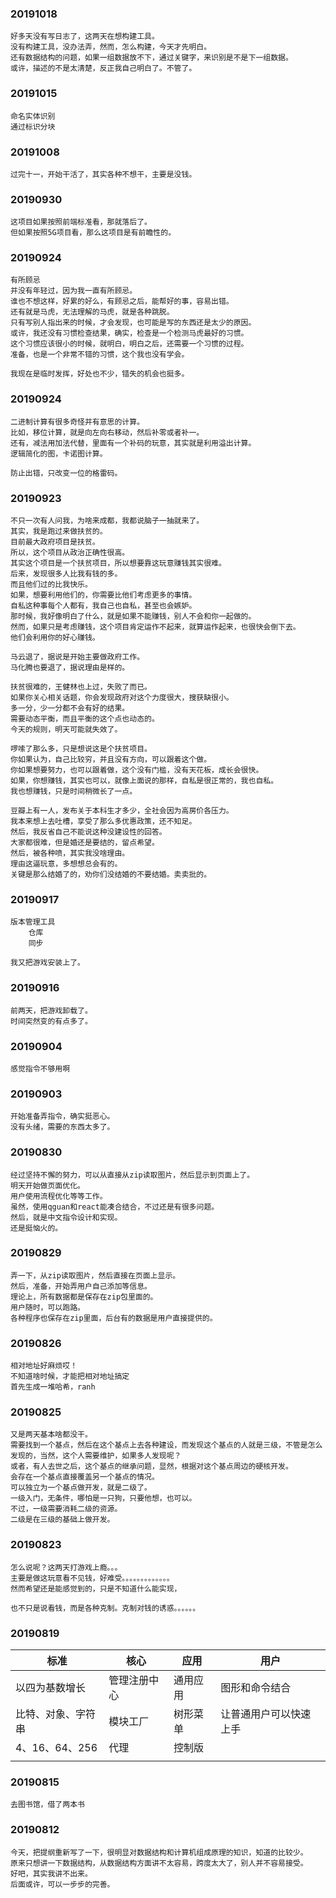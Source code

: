 ### 20191018
    
    好多天没有写日志了，这两天在想构建工具。
    没有构建工具，没办法弄，然而，怎么构建，今天才先明白。
    还有数据结构的问题，如果一组数据放不下，通过关键字，来识别是不是下一组数据。
    或许，描述的不是太清楚，反正我自己明白了。不管了。
### 20191015
    命名实体识别
    通过标识分块
### 20191008

    过完十一，开始干活了，其实各种不想干，主要是没钱。

### 20190930
    
    这项目如果按照前端标准看，那就落后了。
    但如果按照5G项目看，那么这项目是有前瞻性的。

### 20190924
    
    有所顾忌
    并没有年轻过，因为我一直有所顾忌。
    谁也不想这样，好累的好么，有顾忌之后，能帮好的事，容易出错。
    还有就是马虎，无法理解的马虎，就是各种跳脱。
    只有写别人指出来的时候，才会发现，也可能是写的东西还是太少的原因。
    或许，我还没有习惯检查结果，确实，检查是一个检测马虎最好的习惯。
    这个习惯应该很小的时候，就明白，明白之后，还需要一个习惯的过程。
    准备，也是一个非常不错的习惯，这个我也没有学会。
    
    我现在是临时发挥，好处也不少，错失的机会也挺多。
    

### 20190924

    二进制计算有很多奇怪并有意思的计算。
    比如，移位计算，就是向左向右移动，然后补零或者补一。
    还有，减法用加法代替，里面有一个补码的玩意，其实就是利用溢出计算。
    逻辑简化的图，卡诺图计算。
    
    防止出错，只改变一位的格雷码。
    
   

### 20190923

    不只一次有人问我，为啥来成都，我都说脑子一抽就来了。
    其实，我是跑过来做扶贫的。
    目前最大政府项目是扶贫。
    所以，这个项目从政治正确性很高。
    其实这个项目是一个扶贫项目，所以想要靠这玩意赚钱其实很难。
    后来，发现很多人比我有钱的多。
    而且他们过的比我快乐。
    如果，想要利用他们的，你需要比他们考虑更多的事情。
    自私这种事每个人都有，我自己也自私，甚至也会嫉妒。
    那时候，我好像明白了什么，就是如果不能赚钱，别人不会和你一起做的。
    然而，如果只是考虑赚钱，这个项目肯定运作不起来，就算运作起来，也很快会倒下去。
    他们会利用你的好心赚钱。
    
    马云退了，据说是开始主要做政府工作。
    马化腾也要退了，据说理由是样的。
    
    扶贫很难的，王健林也上过，失败了而已。
    如果你关心相关话题，你会发现政府对这个力度很大，搜获缺很小。
    多一分，少一分都不会有好的结果。
    需要动态平衡，而且平衡的这个点也动态的。
    今天的规则，明天可能就失效了。
    
    啰嗦了那么多，只是想说这是个扶贫项目。
    你如果认为，自己比较穷，并且没有方向，可以跟着这个做。
    你如果想要努力，也可以跟着做，这个没有门槛，没有天花板，成长会很快。
    如果，你想赚钱，其实也可以，就像上面说的那样，自私是很正常的，我也自私。
    我也想赚钱，只是时间稍微长了一点。
    
    豆瓣上有一人，发布关于本科生才多少，全社会因为高房价各压力。
    我本来想上去吐槽，享受了那么多优惠政策，还不知足。
    然后，我反省自己不能说这种没建设性的回答。
    大家都很难，但是婚还是要结的，留点希望。
    然后，被各种喷，其实我没啥理由。
    理由这逼玩意，多想想总会有的。
    关键是那么结婚了的，劝你们没结婚的不要结婚。卖卖批的。
### 20190917
    
    版本管理工具
        仓库
        同步
        
    我又把游戏安装上了。

### 20190916

    前两天，把游戏卸载了。
    时间突然变的有点多了。
    
    

### 20190904
    
    感觉指令不够用啊

### 20190903

    开始准备弄指令，确实挺恶心。
    没有头绪，需要的东西太多了。


### 20190830
    
    经过坚持不懈的努力，可以从直接从zip读取图片，然后显示到页面上了。
    明天开始做页面优化。
    用户使用流程优化等等工作。
    虽然，使用qguan和react能凑合结合，不过还是有很多问题。
    然后，就是中文指令设计和实现。
    还是挺恼火的。
    

### 20190829
    
    弄一下，从zip读取图片，然后直接在页面上显示。
    然后，准备，开始弄用户自己添加等信息。
    理论上，所有数据都是保存在zip包里面的。
    用户随时，可以跑路。
    各种程序也保存在zip里面，后台有的数据是用户直接提供的。
    

### 20190826

    相对地址好麻烦哎！
    不知道啥时候，才能把相对地址搞定
    首先生成一堆哈希，ranh

### 20190825

    又是两天基本啥都没干。
    需要找到一个基点，然后在这个基点上去各种建设，而发现这个基点的人就是三级，不管是怎么发现的，当然，这个人需要维护，如果多人发现呢？
    或者，有人去世之后，这个基点的继承问题，显然，根据对这个基点周边的硬核开发。
    会存在一个基点直接覆盖另一个基点的情况。
    可以独立为一个基点做开发，就是二级了。
    一级入门，无条件，哪怕是一只狗，只要他想，也可以。
    不过，一级需要消耗二级的资源。
    二级是在三级的基础上做开发。

### 20190823
    
    怎么说呢？这两天打游戏上瘾。。。
    主要是做这玩意看不见钱，好难受。。。。。。。。。。。。。
    然而希望还是能感觉到的，只是不知道什么能实现，
    
    也不只是说看钱，而是各种克制。克制对钱的诱惑。。。。。。
    

### 20190819
    
    
|标准|核心|应用|用户|
|---|---|---|---|
|以四为基数增长  | 管理注册中心 | 通用应用  | 图形和命令结合
|比特、对象、字符串 | 模块工厂     | 树形菜单   | 让普通用户可以快速上手      
|4、16、64、256 | 代理  | 控制版 |
|               | 

 
### 20190815

    去图书馆，借了两本书


### 20190812
    
    今天，把提纲重新写了一下，很明显对数据结构和计算机组成原理的知识，知道的比较少。
    原来只想讲一下数据结构，从数据结构方面讲不太容易，跨度太大了，别人并不容易接受。
    好吧，其实我讲不出来。
    后面或许，可以一步步的完善。